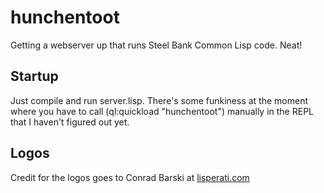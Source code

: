 # hunchentoot
Getting a webserver up that runs Steel Bank Common Lisp code.  Neat!

## Startup
Just compile and run server.lisp.  There's some funkiness at the moment where you have to call (ql:quickload "hunchentoot") manually in the REPL that I haven't figured out yet.

## Logos
Credit for the logos goes to Conrad Barski at [lisperati.com](http://liserpati.com)
